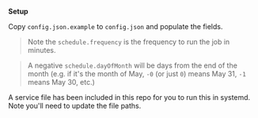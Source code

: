 **Setup**

Copy `config.json.example` to `config.json` and populate the fields.

> Note the `schedule.frequency` is the frequency to run the job in minutes.

> A negative `schedule.dayOfMonth` will be days from the end of the month (e.g. if it's the month of May, `-0` (or just `0`) means May 31, `-1` means May 30, etc.)

A service file has been included in this repo for you to run this in systemd. Note you'll need to update the file paths.